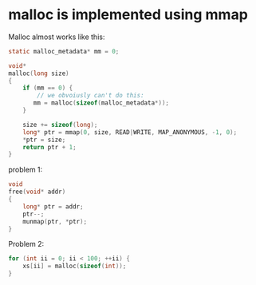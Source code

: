 

# malloc is implemented using mmap

Malloc almost works like this:

```C
static malloc_metadata* mm = 0;

void*
malloc(long size)
{
    if (mm == 0) {
        // we obvoiusly can't do this:
       mm = malloc(sizeof(malloc_metadata*)); 
    }

    size += sizeof(long);
    long* ptr = mmap(0, size, READ|WRITE, MAP_ANONYMOUS, -1, 0);
    *ptr = size;
    return ptr + 1;
}
```

problem 1:

```C
void
free(void* addr)
{
    long* ptr = addr;
    ptr--;
    munmap(ptr, *ptr);
}
```


Problem 2:

```C
for (int ii = 0; ii < 100; ++ii) {
    xs[ii] = malloc(sizeof(int));
}
```
